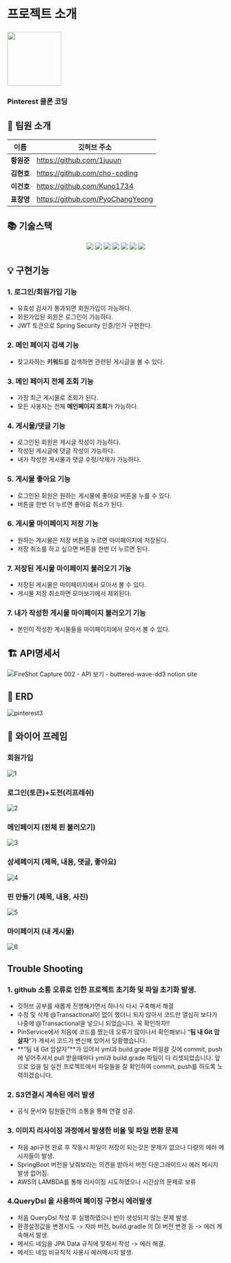 # 프로젝트 소개
### <img src="https://cdn-icons-png.flaticon.com/512/145/145808.png" height="125px" /> 
### Pinterest 클론 코딩


## 👶 팀원 소개
| 이름 | 깃허브 주소 |
| --- | --- |
| **황원준** | https://github.com/1juuun |
| **김현호** | https://github.com/cho-coding |
| **이건호** | https://github.com/Kuno1734 |
| **표창영** | https://github.com/PyoChangYeong |


## 📚 기술스택
<div align="center">
	<img src="https://img.shields.io/badge/Java-007396?style=flat&logo=Java&logoColor=white" />
  <img src="https://img.shields.io/badge/Spring Boot-6DB33F?style=flat&logo=Spring Boot&logoColor=white" />
  <img src="https://img.shields.io/badge/Spring Security-6DB33F?style=flat&logo=Spring Security&logoColor=white" />
  <img src="https://img.shields.io/badge/Amazon S3-569A31?style=flat&logo=Amazon S3&logoColor=white" />
  <img src="https://img.shields.io/badge/Amazon RDS-527FFF?style=flat&logo=Amazon RDS&logoColor=white" />
  <img src="https://img.shields.io/badge/MySQL-4479A1?style=flat&logo=MySQL&logoColor=white" />
  <img src="https://img.shields.io/badge/Amazon EC2-FF9900?style=flat&logo=Amazon EC2&logoColor=white" />
</div>


## 💡 구현기능
### 1. 로그인/회원가입 기능
* 유효성 검사가 통과되면 회원가입이 가능하다.
* 회원가입된 회원은 로그인이 가능하다.
* JWT 토큰으로 Spring Security 인증/인가 구현한다.

### 2. 메인 페이지 검색 기능
* 찾고자하는 **키워드**를 검색하면 관련된 게시글을 볼 수 있다.

### 3. 메인 페이지 전체 조회 기능
* 가장 최근 게시물로 조회가 된다.
* 모든 사용자는 전체 **메인페이지 조회**가 가능하다.

### 4. 게시물/댓글 기능
* 로그인된 회원은 게시글 작성이 가능하다.
* 작성된 게시글에 댓글 작성이 가능하다.
* 내가 작성한 게시물과 댓글 수정/삭제가 가능하다.

### 5. 게시물 좋아요 기능
* 로그인된 회원은 원하는 게시물에 좋아요 버튼을 누를 수 있다.
* 버튼을 한번 더 누르면 좋아요 취소가 된다.

### 6. 게시물 마이페이지 저장 기능
* 원하는 게시물은 저장 버튼을 누르면 마이페이지에 저장된다.
* 저장 취소를 하고 싶으면 버튼을 한번 더 누르면 된다.

### 7. 저장된 게시물 마이페이지 불러오기 기능
* 저장된 게시물은 마이페이지에서 모아서 볼 수 있다.
* 게시물 저장 취소하면 모아보기에서 제외된다.

### 7. 내가 작성한 게시물 마이페이지 불러오기 기능
* 본인이 작성한 게시물들을 마이페이지에서 모아서 볼 수 있다.


## 🏗️ API명세서

![FireShot Capture 002 - API 보기 - buttered-wave-dd3 notion site](https://user-images.githubusercontent.com/107843779/223948275-b19bb8ff-2186-4a45-9260-203d275a5d9c.png)


## 🧱 ERD

![pinterest3](https://user-images.githubusercontent.com/107843779/223933731-60dc2fd6-bc18-4ae6-9260-73ef9c71afc7.png)


## 🔗 와이어 프레임

### 회원가입

![1](https://user-images.githubusercontent.com/107843779/223942415-4763f63f-7bf7-4777-914c-f32b51cc9fed.png)

### 로그인(토큰)+도전(리프레쉬)

![2](https://user-images.githubusercontent.com/107843779/223942447-e6cf47c8-6be6-46a9-8d0a-2ea47803cd3c.png)

### 메인페이지 (전체 핀 불러오기)

![3](https://user-images.githubusercontent.com/107843779/223942709-ddadd364-9d49-4bc7-97fc-76259bfed915.png)

### 상세페이지 (제목, 내용, 댓글, 좋아요)

![4](https://user-images.githubusercontent.com/107843779/223942777-7b9afc2e-5ae2-488c-9ced-c55e985acbf2.png)

### 핀 만들기 (제목, 내용, 사진)

![5](https://user-images.githubusercontent.com/107843779/223942976-9ed57f72-f1d5-42a6-afb9-8c7336468995.png)

### 마이페이지 (내 게시물)

![6](https://user-images.githubusercontent.com/107843779/223943044-e284b0db-0241-4635-b6f1-56608feb16bb.png)

## Trouble Shooting
### 1. github 소통 오류로 인한 프로젝트 초기화 및 파일 초기화 발생. 
  - 깃허브 공부를 새롭게 진행해가면서 하나식 다시 구축해서 해결
  - 수정 및 삭제 @Transactional이 없이 했더니 되지 않아서 코드만 열심히 보다가 나중에 @Transactional을 넣으니 되었습니다. 꼭 확인하자!!
  - PinService에서 처음에 코드를 짰는데 오류가 많이나서 확인해보니 “**팀 내  Git 암살자**”가 계셔서 코드가 변신해 있어서 당황했습니다.
  - **“팀 내 Git 암살자”**가 있어서 yml과 build.grade 파일을 깃에 commit, push에 넣어주셔서 pull 받을때마다 yml과 build.grade 파일이 다 리셋되었습니다. 앞으로 있을 팀 실전 프로젝트에서 파일들을 잘 확인하여 commit, push를 하도록 노력하겠습니다.

### 2. S3연결시 계속된 에러 발생
  - 공식 문서와 팀원들간의 소통을 통해 연결 성공.

### 3. 이미지 리사이징 과정에서 발생한 비율 및 파일 변환 문제
 - 처음 api구현 완료 후 작동시 파일이 저장이 되는것은 문제가 없으나 다량의 에러 메시지들이 발생.
 - SpringBoot 버전을 낮춰보라는 의견을 받아서 버전 다운그래이드시 에러 메시지 발생 없어짐.
 - AWS의 LAMBDA를 통해 리사이징 시도하였으나 시간상의 문제로 보류

### 4.QueryDsl 을 사용하여 폐이징 구현시 에러발생
 - 처음 QueryDsl 작성 후 실행하였으나 빈이 생성되지 않는 문제 발생.
 - 환경설정값을 변경시도  -> 자바 버전, build.gradle 의 DI 버전 변경 등  -> 에러 계속해서 발생.
 - 메서드 네임을 JPA Data 규칙에 맞춰서 작성 -> 에러 해결.
 - 메서드 네임 비규칙적 사용시 에러메시지 발생. 

